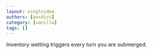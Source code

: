 ```yaml
---
layout: singleidea
authors: [aosdict]
category: [vanilla]
tags: []
---
```

Inventory wetting triggers every turn you are submerged.
